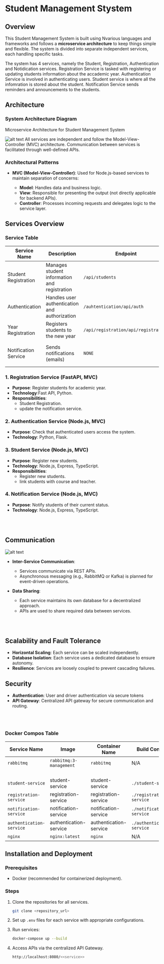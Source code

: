 # Student Management Stystem

## Overview

This Student Management System is built using Nvarious languages and frameworks and follows a **microservice architecture** to keep things simple and flexible. The system is divided into separate independent services, each handling specific tasks.

The system has 4 services, namely the Student, Registration, Authentication and Notidication services. Registration Service is tasked with registering or updating students information about the accademic year. Authentication Service is involved in authenticating users. Student service is where all the infomration is stored about the student. Notification Service sends reminders and announcements to the students.

## Architecture

### System Architecture Diagram

Microservice Architecture for Student Management System

![alt text](<Blank diagram (2)-1.png>)
All services are independent and follow the Model-View-Controller (MVC) architecture. Communication between services is facilitated through well-defined APIs.

### Architectural Patterns

- **MVC (Model-View-Controller)**: Used for Node.js-based services to maintain separation of concerns:

  - **Model**: Handles data and business logic.
  - **View**: Responsible for presenting the output (not directly applicable for backend APIs).
  - **Controller**: Processes incoming requests and delegates logic to the service layer.

## Services Overview

### Service Table

| Service Name           | Description                                | Endpoint                  | Dependencies            |
|------------------------|--------------------------------------------|---------------------------|-------------------------|
| Student Registration    | Manages student information and registration | `/api/students`           | Database Service        |
| Authentication         | Handles user authentication and authorization | `/auhtentication/api/auth`               | User Service            |
| Year Registration     | Registers students to the new year      | `/api/registration/api/registration`            | Student Registration Service |
| Notification Service    | Sends notifications (emails)          | `NONE`      | Student Registration, Course Registration |

### 1. Registration Service (FastAPI, MVC)

- **Purpose**: Register students for academic year.
- **Technology**:Fast API, Python.
- **Responsibilities**:
  - Student Registration.
  - update the notification service.

### 2. Authentication Service (Node.js, MVC)

- **Purpose**: Check that authenticated users access the system.
- **Technology**: Python, Flask.

### 3. Student Service (Node.js, MVC)

- **Purpose**: Register new students.
- **Technology**: Node.js, Express, TypeScript.
- **Responsibilities**:
  - Register new students.
  - link students with course and teacher.

### 4. Notification Service (Node.js, MVC)

- **Purpose**: Notify students of their current status.
- **Technology**: Node.js, Express, TypeScript.

<br />
<br />

## Communication

![alt text](<Blank diagram.png>)

- **Inter-Service Communication**:

  - Services communicate via REST APIs.
  - Asynchronous messaging (e.g., RabbitMQ or Kafka) is planned for event-driven operations.

- **Data Sharing**:
  - Each service maintains its own database for a decentralized approach.
  - APIs are used to share required data between services.

<br />
<br />

## Scalability and Fault Tolerance

- **Horizontal Scaling**: Each service can be scaled independently.
- **Database Isolation**: Each service uses a dedicated database to ensure autonomy.
- **Resilience**: Services are loosely coupled to prevent cascading failures.

## Security

- **Authentication**: User and driver authentication via secure tokens
- **API Gateway**: Centralized API gateway for secure communication and routing.

<br />
<br />

### Docker Compos Table

| **Service Name**         | **Image**                   | **Container Name** | **Build Context**          | **Ports**        | **Depends On**        | **Environment Variables**           |
|--------------------------|-----------------------------|--------------------|---------------------------|------------------|-----------------------|-------------------------------------|
| `rabbitmq`              | `rabbitmq:3-management`    | `rabbitmq`         | N/A                       | `5672:5672`, `15672:15672` | N/A                   | `RABBITMQ_DEFAULT_USER=guest`      |
|                          |                             |                    |                           |                  |                       | `RABBITMQ_DEFAULT_PASS=guest`      |
| `student-service`       | student-service                        | student-service               | `./student-service`       | `8000:8000`     | `rabbitmq`, `nginx`   | `RABBITMQ_HOST=rabbitmq`           |
| `registration-service`  | registration-service                        | registration-service               | `./registration-service`  | `8001:8001`     | `rabbitmq`, `nginx`   | `RABBITMQ_HOST=rabbitmq`           |
| `notification-service`  | notification-service                        | notification-service               | `./notification-service`  | `8002:8002`     | `rabbitmq`            | `RABBITMQ_HOST=rabbitmq`           |
| `authentication-service`| authentication-service                        | authentication-service               | `./authentication-service`| `5002:5002`     | `rabbitmq`, `nginx`   | `RABBITMQ_HOST=rabbitmq`           |
| `nginx`                 | `nginx:latest`             | `nginx`            | N/A                       | `8080:80`       | N/A                   | N/A                                 |

## Installation and Deployment

### Prerequisites

- Docker (recommended for containerized deployment).

### Steps

1. Clone the repositories for all services.

   ```bash
   git clone <repository_url>
   ```

2. Set up `.env` files for each service with appropriate configurations.

3. Run services:

    ```bash
    docker-compose up --build
    ```

4. Access APIs via the centralized API Gateway.

    ```bash
    http://localhost:8080/<<service>>
    ```
